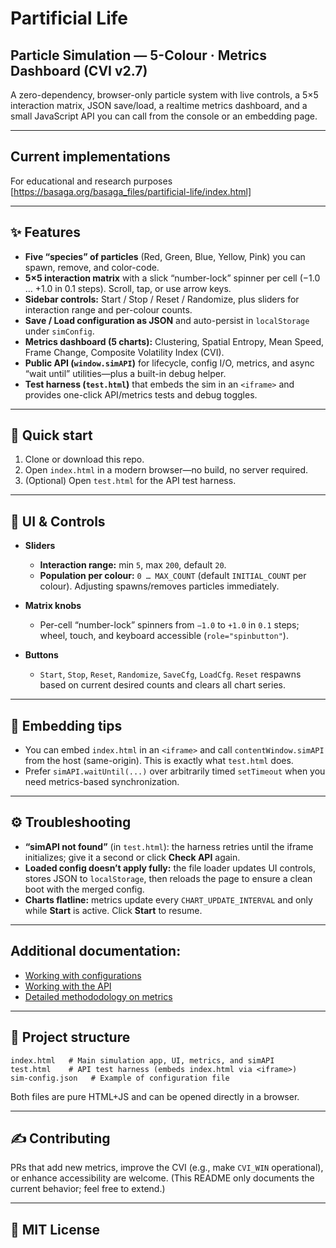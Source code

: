# Partificial Life
## Particle Simulation — 5-Colour · Metrics Dashboard (CVI v2.7)

A zero-dependency, browser-only particle system with live controls, a 5×5 interaction matrix, JSON save/load, a realtime metrics dashboard, and a small JavaScript API you can call from the console or an embedding page.

---

## Current implementations

For educational and research purposes [https://basaga.org/basaga_files/partificial-life/index.html]  

---

## ✨ Features

* **Five “species” of particles** (Red, Green, Blue, Yellow, Pink) you can spawn, remove, and color-code.
* **5×5 interaction matrix** with a slick “number-lock” spinner per cell (−1.0 … +1.0 in 0.1 steps). Scroll, tap, or use arrow keys.
* **Sidebar controls:** Start / Stop / Reset / Randomize, plus sliders for interaction range and per-colour counts.
* **Save / Load configuration as JSON** and auto-persist in `localStorage` under `simConfig`.
* **Metrics dashboard (5 charts):** Clustering, Spatial Entropy, Mean Speed, Frame Change, Composite Volatility Index (CVI).
* **Public API (`window.simAPI`)** for lifecycle, config I/O, metrics, and async “wait until” utilities—plus a built-in debug helper.
* **Test harness (`test.html`)** that embeds the sim in an `<iframe>` and provides one-click API/metrics tests and debug toggles.

---

## 🏁 Quick start

1. Clone or download this repo.
2. Open `index.html` in a modern browser—no build, no server required.
3. (Optional) Open `test.html` for the API test harness.

---

## 🧰 UI & Controls

* **Sliders**

  * **Interaction range:** min `5`, max `200`, default `20`.
  * **Population per colour:** `0 … MAX_COUNT` (default `INITIAL_COUNT` per colour). Adjusting spawns/removes particles immediately.
* **Matrix knobs**

  * Per-cell “number-lock” spinners from `−1.0` to `+1.0` in `0.1` steps; wheel, touch, and keyboard accessible (`role="spinbutton"`).
* **Buttons**

  * `Start`, `Stop`, `Reset`, `Randomize`, `SaveCfg`, `LoadCfg`. `Reset` respawns based on current desired counts and clears all chart series.

---

## 🔌 Embedding tips

* You can embed `index.html` in an `<iframe>` and call `contentWindow.simAPI` from the host (same-origin). This is exactly what `test.html` does.
* Prefer `simAPI.waitUntil(...)` over arbitrarily timed `setTimeout` when you need metrics-based synchronization.

---

## ⚙️ Troubleshooting

* **“simAPI not found”** (in `test.html`): the harness retries until the iframe initializes; give it a second or click **Check API** again.
* **Loaded config doesn’t apply fully:** the file loader updates UI controls, stores JSON to `localStorage`, then reloads the page to ensure a clean boot with the merged config.
* **Charts flatline:** metrics update every `CHART_UPDATE_INTERVAL` and only while **Start** is active. Click **Start** to resume.

---

## Additional documentation:  
* [Working with configurations](configs.md)
* [Working with the API](api.md)
* [Detailed methododology on metrics](metrics.md)

---

## 📂 Project structure

```
index.html   # Main simulation app, UI, metrics, and simAPI
test.html    # API test harness (embeds index.html via <iframe>)
sim-config.json   # Example of configuration file   
```

Both files are pure HTML+JS and can be opened directly in a browser.

---

## ✍️ Contributing

PRs that add new metrics, improve the CVI (e.g., make `CVI_WIN` operational), or enhance accessibility are welcome. (This README only documents the current behavior; feel free to extend.)

---

## 📜 MIT License


